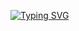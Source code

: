 [![Typing SVG](https://readme-typing-svg.demolab.com?font=Fira+Code&size=70&duration=5032&pause=1000&multiline=true&width=1300&height=200&lines=Hi+there%2C+I'm+Anastasia;QA+Engineer+from+Yekaterinburg)](https://git.io/typing-svg)

<!--
**suhoparovanastya/suhoparovanastya** is a ✨ _special_ ✨ repository because its `README.md` (this file) appears on your GitHub profile.

Here are some ideas to get you started:

- 🔭 I’m currently working on ...
- 🌱 I’m currently learning ...
- 👯 I’m looking to collaborate on ...
- 🤔 I’m looking for help with ...
- 💬 Ask me about ...
- 📫 How to reach me: ...
- 😄 Pronouns: ...
- ⚡ Fun fact: ...
-->
